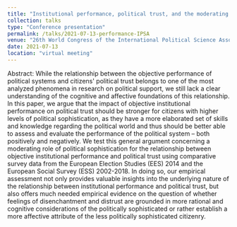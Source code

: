 ```yaml
---
title: "Institutional performance, political trust, and the moderating role of political allegiances and political sophistication (w/ Sebastian A. Popa)"
collection: talks
type: "Conference presentation"
permalink: /talks/2021-07-13-performance-IPSA
venue: "26th World Congress of the International Political Science Association (IPSA)"
date: 2021-07-13
location: "virtual meeting"
---
```


Abstract:
While the relationship between the objective performance of political systems and citizens' political trust belongs to one of the most analyzed phenomena in research on political support, we still lack a clear understanding of the cognitive and affective foundations of this relationship. In this paper, we argue that the impact of objective institutional performance on political trust should be stronger for citizens with higher levels of political sophistication, as they have a more elaborated set of skills and knowledge regarding the political world and thus should be better able to assess and evaluate the performance of the political system – both positively and negatively. We test this general argument concerning a moderating role of political sophistication for the relationship between objective institutional performance and political trust using comparative survey data from the European Election Studies (EES) 2014 and the European Social Survey (ESS) 2002-2018. In doing so, our empirical assessment not only provides valuable insights into the underlying nature of the relationship between institutional performance and political trust, but also offers much needed empirical evidence on the question of whether feelings of disenchantment and distrust are grounded in more rational and cognitive considerations of the politically sophisticated or rather establish a more affective attribute of the less politically sophisticated citizenry.
